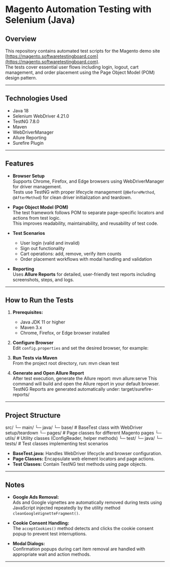 # Magento Automation Testing with Selenium (Java)

## Overview
This repository contains automated test scripts for the Magento demo site [https://magento.softwaretestingboard.com](https://magento.softwaretestingboard.com).  
The tests cover essential user flows including login, logout, cart management, and order placement using the Page Object Model (POM) design pattern.

---

## Technologies Used

- Java 18
- Selenium WebDriver 4.21.0
- TestNG 7.8.0
- Maven
- WebDriverManager
- Allure Reporting
- Surefire Plugin

---

## Features

- **Browser Setup**  
  Supports Chrome, Firefox, and Edge browsers using WebDriverManager for driver management.  
  Tests use TestNG with proper lifecycle management (`@BeforeMethod`, `@AfterMethod`) for clean driver initialization and teardown.

- **Page Object Model (POM)**  
  The test framework follows POM to separate page-specific locators and actions from test logic.  
  This improves readability, maintainability, and reusability of test code.

- **Test Scenarios**  
  - User login (valid and invalid)  
  - Sign out functionality  
  - Cart operations: add, remove, verify item counts  
  - Order placement workflows with modal handling and validation  

- **Reporting**  
  Uses **Allure Reports** for detailed, user-friendly test reports including screenshots, steps, and logs.

---

## How to Run the Tests

1. **Prerequisites:**  
   - Java JDK 11 or higher  
   - Maven 3.x  
   - Chrome, Firefox, or Edge browser installed

2. **Configure Browser**  
   Edit `config.properties` and set the desired browser, for example:  

3. **Run Tests via Maven**  
From the project root directory, run:  mvn clean test

4. **Generate and Open Allure Report**  
After test execution, generate the Allure report:  mvn allure:serve
This command will build and open the Allure report in your default browser.
TestNG Reports are generated automatically under: target/surefire-reports/

---

## Project Structure

src/
└─ main/
└─ java/
└─ base/ # BaseTest class with WebDriver setup/teardown
└─ pages/ # Page classes for different Magento pages
└─ utils/ # Utility classes (ConfigReader, helper methods)
└─ test/
└─ java/
└─ tests/ # Test classes implementing test scenarios

- **BaseTest.java:** Handles WebDriver lifecycle and browser configuration.  
- **Page Classes:** Encapsulate web element locators and page actions.  
- **Test Classes:** Contain TestNG test methods using page objects.

---

## Notes

- **Google Ads Removal:**  
  Ads and Google vignettes are automatically removed during tests using JavaScript injected repeatedly by the utility method `cleanGoogleVignetteFragment()`.  

- **Cookie Consent Handling:**  
  The `acceptCookies()` method detects and clicks the cookie consent popup to prevent test interruptions.

- **Modal Dialogs:**  
  Confirmation popups during cart item removal are handled with appropriate wait and action methods.

---



